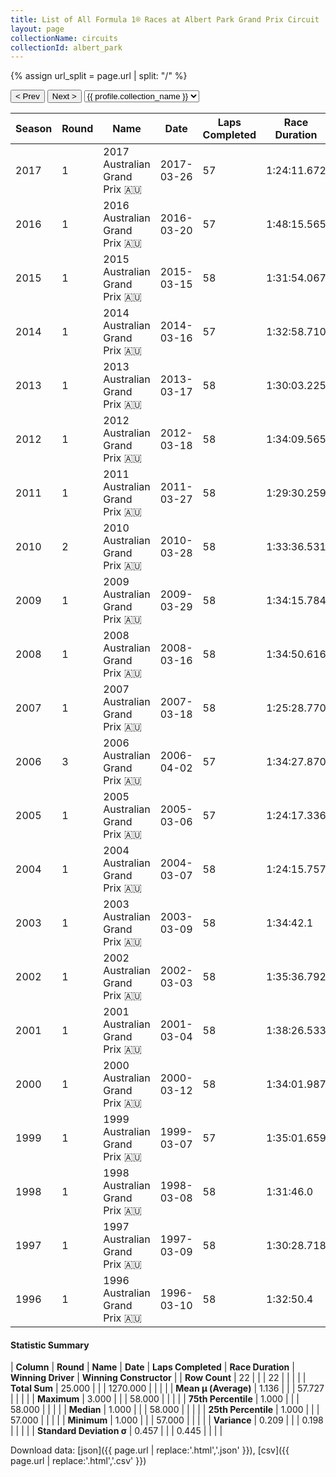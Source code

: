 ```yaml
---
title: List of All Formula 1® Races at Albert Park Grand Prix Circuit
layout: page
collectionName: circuits
collectionId: albert_park
---
```


{% assign url_split = page.url | split: "/" %}
<div id="collection-navigation">
<button onclick="selector.options[selector.selectedIndex-1].value && (window.location = selector.options[selector.selectedIndex-1].value);">&lt; Prev</button>
<button onclick="selector.options[selector.selectedIndex+1].value && (window.location = selector.options[selector.selectedIndex+1].value);">Next &gt;</button>
<select id="selector" onchange="this.options[this.selectedIndex].value && (window.location = this.options[this.selectedIndex].value);">
  {% for collectionId in site.data[page.collectionName].refs %}
    {% if collectionId == page.collectionId %}
      {% assign selected = "selected" %}
    {% else %}
      {% assign selected = "" %}
    {% endif %}
    {% assign profile = site.data[page.collectionName][collectionId].profile %}
    <option value="/f1/{{ page.collectionName }}/{{ collectionId }}/{{ url_split[4] }}" {{ selected }}>{{ profile.collection_name }}</option>
  {% endfor %}
</select>
</div>

| Season | Round | Name | Date | Laps Completed | Race Duration | Winning Driver | Winning Constructor |
|--|--|--|--|--|--|--|--|
| 2017 | 1 | 2017 Australian Grand Prix 🇦🇺 | 2017-03-26 | 57 | 1:24:11.672 | [Sebastian Vettel 🇩🇪](/f1/drivers/vettel) | Ferrari 🇮🇹 |
| 2016 | 1 | 2016 Australian Grand Prix 🇦🇺 | 2016-03-20 | 57 | 1:48:15.565 | [Nico Rosberg 🇩🇪](/f1/drivers/rosberg) | Mercedes 🇩🇪 |
| 2015 | 1 | 2015 Australian Grand Prix 🇦🇺 | 2015-03-15 | 58 | 1:31:54.067 | [Lewis Hamilton 🇬🇧](/f1/drivers/hamilton) | Mercedes 🇩🇪 |
| 2014 | 1 | 2014 Australian Grand Prix 🇦🇺 | 2014-03-16 | 57 | 1:32:58.710 | [Nico Rosberg 🇩🇪](/f1/drivers/rosberg) | Mercedes 🇩🇪 |
| 2013 | 1 | 2013 Australian Grand Prix 🇦🇺 | 2013-03-17 | 58 | 1:30:03.225 | [Kimi Räikkönen 🇫🇮](/f1/drivers/raikkonen) | Lotus F1 🇬🇧 |
| 2012 | 1 | 2012 Australian Grand Prix 🇦🇺 | 2012-03-18 | 58 | 1:34:09.565 | [Jenson Button 🇬🇧](/f1/drivers/button) | McLaren 🇬🇧 |
| 2011 | 1 | 2011 Australian Grand Prix 🇦🇺 | 2011-03-27 | 58 | 1:29:30.259 | [Sebastian Vettel 🇩🇪](/f1/drivers/vettel) | Red Bull 🇦🇹 |
| 2010 | 2 | 2010 Australian Grand Prix 🇦🇺 | 2010-03-28 | 58 | 1:33:36.531 | [Jenson Button 🇬🇧](/f1/drivers/button) | McLaren 🇬🇧 |
| 2009 | 1 | 2009 Australian Grand Prix 🇦🇺 | 2009-03-29 | 58 | 1:34:15.784 | [Jenson Button 🇬🇧](/f1/drivers/button) | Brawn 🇬🇧 |
| 2008 | 1 | 2008 Australian Grand Prix 🇦🇺 | 2008-03-16 | 58 | 1:34:50.616 | [Lewis Hamilton 🇬🇧](/f1/drivers/hamilton) | McLaren 🇬🇧 |
| 2007 | 1 | 2007 Australian Grand Prix 🇦🇺 | 2007-03-18 | 58 | 1:25:28.770 | [Kimi Räikkönen 🇫🇮](/f1/drivers/raikkonen) | Ferrari 🇮🇹 |
| 2006 | 3 | 2006 Australian Grand Prix 🇦🇺 | 2006-04-02 | 57 | 1:34:27.870 | [Fernando Alonso 🇪🇸](/f1/drivers/alonso) | Renault 🇫🇷 |
| 2005 | 1 | 2005 Australian Grand Prix 🇦🇺 | 2005-03-06 | 57 | 1:24:17.336 | [Giancarlo Fisichella 🇮🇹](/f1/drivers/fisichella) | Renault 🇫🇷 |
| 2004 | 1 | 2004 Australian Grand Prix 🇦🇺 | 2004-03-07 | 58 | 1:24:15.757 | [Michael Schumacher 🇩🇪](/f1/drivers/michael_schumacher) | Ferrari 🇮🇹 |
| 2003 | 1 | 2003 Australian Grand Prix 🇦🇺 | 2003-03-09 | 58 | 1:34:42.1 | [David Coulthard 🇬🇧](/f1/drivers/coulthard) | McLaren 🇬🇧 |
| 2002 | 1 | 2002 Australian Grand Prix 🇦🇺 | 2002-03-03 | 58 | 1:35:36.792 | [Michael Schumacher 🇩🇪](/f1/drivers/michael_schumacher) | Ferrari 🇮🇹 |
| 2001 | 1 | 2001 Australian Grand Prix 🇦🇺 | 2001-03-04 | 58 | 1:38:26.533 | [Michael Schumacher 🇩🇪](/f1/drivers/michael_schumacher) | Ferrari 🇮🇹 |
| 2000 | 1 | 2000 Australian Grand Prix 🇦🇺 | 2000-03-12 | 58 | 1:34:01.987 | [Michael Schumacher 🇩🇪](/f1/drivers/michael_schumacher) | Ferrari 🇮🇹 |
| 1999 | 1 | 1999 Australian Grand Prix 🇦🇺 | 1999-03-07 | 57 | 1:35:01.659 | [Eddie Irvine 🇬🇧](/f1/drivers/irvine) | Ferrari 🇮🇹 |
| 1998 | 1 | 1998 Australian Grand Prix 🇦🇺 | 1998-03-08 | 58 | 1:31:46.0 | [Mika Häkkinen 🇫🇮](/f1/drivers/hakkinen) | McLaren 🇬🇧 |
| 1997 | 1 | 1997 Australian Grand Prix 🇦🇺 | 1997-03-09 | 58 | 1:30:28.718 | [David Coulthard 🇬🇧](/f1/drivers/coulthard) | McLaren 🇬🇧 |
| 1996 | 1 | 1996 Australian Grand Prix 🇦🇺 | 1996-03-10 | 58 | 1:32:50.4 | [Damon Hill 🇬🇧](/f1/drivers/damon_hill) | Williams 🇬🇧 |

#### Statistic Summary

| **Column** | **Round** | **Name** | **Date** | **Laps Completed** | **Race Duration** | **Winning Driver** | **Winning Constructor** |
| **Row Count** | 22 |  |  | 22 |  |  |  |
| **Total Sum** | 25.000 |  |  | 1270.000 |  |  |  |
| **Mean μ (Average)** | 1.136 |  |  | 57.727 |  |  |  |
| **Maximum** | 3.000 |  |  | 58.000 |  |  |  |
| **75th Percentile** | 1.000 |  |  | 58.000 |  |  |  |
| **Median** | 1.000 |  |  | 58.000 |  |  |  |
| **25th Percentile** | 1.000 |  |  | 57.000 |  |  |  |
| **Minimum** | 1.000 |  |  | 57.000 |  |  |  |
| **Variance** | 0.209 |  |  | 0.198 |  |  |  |
| **Standard Deviation σ** | 0.457 |  |  | 0.445 |  |  |  |

Download data: [json]({{ page.url | replace:'.html','.json' }}), [csv]({{ page.url | replace:'.html','.csv' }})
